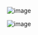 
![image](https://github.com/ohsopp/weather-memo-web/assets/28973935/877993a3-4c6d-43d9-92ab-0b6d6b45c31d)


![image](https://github.com/ohsopp/weather-memo-web/assets/28973935/12a4b17b-deca-4831-8250-3efa2b59a9aa)
